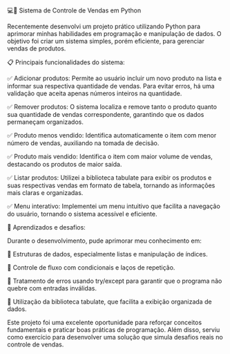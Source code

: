 💻🚀 Sistema de Controle de Vendas em Python

Recentemente desenvolvi um projeto prático utilizando Python para aprimorar minhas habilidades em programação e manipulação de dados. O objetivo foi criar um sistema simples, porém eficiente, para gerenciar vendas de produtos.

📋 Principais funcionalidades do sistema:

 ✅ Adicionar produtos: Permite ao usuário incluir um novo produto na lista e informar sua respectiva quantidade de vendas. Para evitar erros, há uma validação que aceita apenas números inteiros na quantidade.

 ✅ Remover produtos: O sistema localiza e remove tanto o produto quanto sua quantidade de vendas correspondente, garantindo que os dados permaneçam organizados.

 ✅ Produto menos vendido: Identifica automaticamente o item com menor número de vendas, auxiliando na tomada de decisão.

 ✅ Produto mais vendido: Identifica o item com maior volume de vendas, destacando os produtos de maior saída.

 ✅ Listar produtos: Utilizei a biblioteca tabulate para exibir os produtos e suas respectivas vendas em formato de tabela, tornando as informações mais claras e organizadas.

 ✅ Menu interativo: Implementei um menu intuitivo que facilita a navegação do usuário, tornando o sistema acessível e eficiente.

🧠 Aprendizados e desafios:

 Durante o desenvolvimento, pude aprimorar meu conhecimento em:

 🔹 Estruturas de dados, especialmente listas e manipulação de índices.

 🔹 Controle de fluxo com condicionais e laços de repetição.

 🔹 Tratamento de erros usando try/except para garantir que o programa não quebre com entradas inválidas.

 🔹 Utilização da biblioteca tabulate, que facilita a exibição organizada de dados.

Este projeto foi uma excelente oportunidade para reforçar conceitos fundamentais e praticar boas práticas de programação. Além disso, serviu como exercício para desenvolver uma solução que simula desafios reais no controle de vendas.
